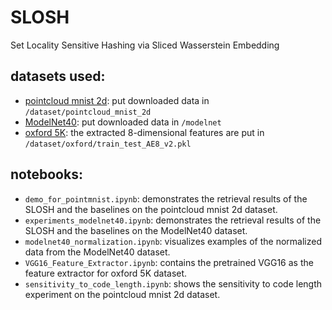 # SLOSH
Set Locality Sensitive Hashing via Sliced Wasserstein Embedding

## datasets used: 
- [pointcloud mnist 2d](https://www.kaggle.com/cristiangarcia/pointcloudmnist2d): put downloaded data in ```/dataset/pointcloud_mnist_2d```
- [ModelNet40](https://modelnet.cs.princeton.edu/): put downloaded data in ```/modelnet```
- [oxford 5K](https://www.robots.ox.ac.uk/~vgg/data/oxbuildings/): the extracted 8-dimensional features are put in ```/dataset/oxford/train_test_AE8_v2.pkl```

## notebooks:
-  ```demo_for_pointmnist.ipynb```: demonstrates the retrieval results of the SLOSH and the baselines on the pointcloud mnist 2d dataset.
-  ```experiments_modelnet40.ipynb```: demonstrates the retrieval results of the SLOSH and the baselines on the ModelNet40 dataset.
-  ```modelnet40_normalization.ipynb```: visualizes examples of the normalized data from the ModelNet40 dataset.
-  ```VGG16_Feature_Extractor.ipynb```: contains the pretrained VGG16 as the feature extractor for oxford 5K dataset.
-  ```sensitivity_to_code_length.ipynb```: shows the sensitivity to code length experiment on the pointcloud mnist 2d dataset.

